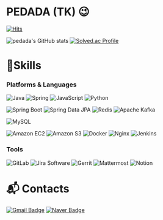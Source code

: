 # PEDADA (TK) 😉

[![Hits](https://hits.seeyoufarm.com/api/count/incr/badge.svg?url=https%3A%2F%2Fgithub.com%2Fpedada6684&count_bg=%2379C83D&title_bg=%23555555&icon=&icon_color=%23E7E7E7&title=hits&edge_flat=false)](https://hits.seeyoufarm.com)

![pedada's GitHub stats](https://github-readme-stats.vercel.app/api?username=pedada6684&show_icons=true&theme=radical)
[![Solved.ac Profile](http://mazassumnida.wtf/api/v2/generate_badge?boj=korea9300)](https://solved.ac/korea9300/)
# 💪Skills
### Platforms & Languages
![Java](https://img.shields.io/badge/Java-007396.svg?&style=for-the-badge&logo=Java&logoColor=white)
![Spring](https://img.shields.io/badge/Spring-6DB33F.svg?&style=for-the-badge&logo=Spring&logoColor=white)
![JavaScript](https://img.shields.io/badge/JavaScript-F7DF1E.svg?&style=for-the-badge&logo=JavaScript&logoColor=white)
![Python](https://img.shields.io/badge/Python-3776AB.svg?&style=for-the-badge&logo=Python&logoColor=white)

![Spring Boot](https://img.shields.io/badge/Spring%20Boot-6DB33F.svg?&style=for-the-badge&logo=Spring%20Boot&logoColor=white)
![Spring Data JPA](https://img.shields.io/badge/Spring%20Data%20JPA-6DB33F.svg?&style=for-the-badge&logo=Spring&logoColor=white)
![Redis](https://img.shields.io/badge/Redis-DD0031.svg?&style=for-the-badge&logo=Redis&logoColor=white)
![Apache Kafka](https://img.shields.io/badge/Apache%20Kafka-231F20.svg?&style=for-the-badge&logo=Apache%20Kafka&logoColor=white)

![MySQL](https://img.shields.io/badge/MySQL-4479A1.svg?&style=for-the-badge&logo=MySQL&logoColor=white)

![Amazon EC2](https://img.shields.io/badge/Amazon%20EC2-FF9900.svg?&style=for-the-badge&logo=Amazon%20EC2&logoColor=white)
![Amazon S3](https://img.shields.io/badge/Amazon%20S3-569A31.svg?&style=for-the-badge&logo=Amazon%20S3&logoColor=white)
![Docker](https://img.shields.io/badge/Docker-2496ED.svg?&style=for-the-badge&logo=Docker&logoColor=white)
![Nginx](https://img.shields.io/badge/Nginx-009639.svg?&style=for-the-badge&logo=Nginx&logoColor=white)
![Jenkins](https://img.shields.io/badge/Jenkins-2C5263.svg?&style=for-the-badge&logo=Jenkins&logoColor=white)

### Tools
![GitLab](https://img.shields.io/badge/GitLab-FC6D26.svg?&style=for-the-badge&logo=GitLab&logoColor=white)
![Jira Software](https://img.shields.io/badge/Jira%20Software-0052CC.svg?&style=for-the-badge&logo=Jira%20Software&logoColor=white)
![Gerrit](https://img.shields.io/badge/Gerrit-0058CC.svg?&style=for-the-badge&logo=Gerrit&logoColor=white)
![Mattermost](https://img.shields.io/badge/Mattermost-0058CC.svg?&style=for-the-badge&logo=Mattermost&logoColor=white)
![Notion](https://img.shields.io/badge/Notion-000000.svg?&style=for-the-badge&logo=Notion&logoColor=white)


 
# :mailbox_with_mail: Contacts
[![Gmail Badge](https://img.shields.io/badge/Gmail-d14836?style=flat-square&logo=Gmail&logoColor=white&link=mailto:xorud9300@gmail.com)](mailto:xorud9300@gmail.com)
[![Naver Badge](https://img.shields.io/badge/Naver-03C75A?style=flat-square&logo=Naver&logoColor=white&link=mailto:korea9300@naver.com)](mailto:korea9300@naver.com)

